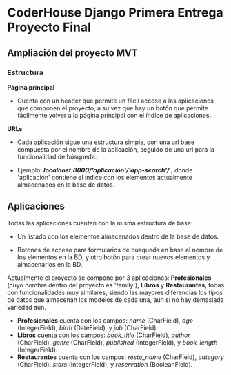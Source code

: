 # CoderHouse Django Primera Entrega Proyecto Final

## Ampliación del proyecto MVT

### Estructura

**Página principal**

- Cuenta con un header que permite un fácil acceso a las aplicaciones que
  componen el proyecto, a su vez que hay un botón que permite fácilmente volver
  a la página principal con el índice de aplicaciones.

**URLs**

- Cada aplicación sigue una estructura simple, con una url base compuesta por
  el nombre de la aplicación, seguido de una url para la funcionalidad de
  búsqueda.

- Ejemplo: ***localhost:8000/'aplicación'/'app-search'/*** ; donde 'aplicación'
  contiene el índice con los elementos actualmente almacenados en la base de
  datos.

## Aplicaciones

Todas las aplicaciones cuentan con la misma estructura de base:

- Un listado con los elementos almacenados dentro de la base de datos.

- Botones de acceso para formularios de búsqueda en base al nombre de los
  elementos en la BD, y otro botón para crear nuevos elementos y almacenarlos
  en la BD.

Actualmente el proyecto se compone por 3 aplicaciones: **Profesionales** (cuyo
nombre dentro del proyecto es 'family'), **Libros** y **Restaurantes**, todas
con funcionalidades muy similares, siendo las mayores diferencias los tipos de
datos que almacenan los modelos de cada una, aún si no hay demasiada variedad
aún.

- **Profesionales** cuenta con los campos: *name* (CharField), *age* (IntegerField), *birth* (DateField), y *job* (CharField).
- **Libros** cuenta con los campos: *book_title* (CharField), *author*
  (CharField), *genre* (CharField), *published* (IntegerField), y *book_length*
  (IntegerField).
- **Restaurantes** cuenta con los campos: *resto_name* (CharField), *category*
  (CharField), *stars* (IntegerField), y *reservation* (BooleanField).
